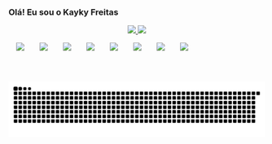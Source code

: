 ### Olá! Eu sou o Kayky Freitas

<div align="center">
  <a href="https://github.com/kaykyFreitas">
  <img height="178em" src="https://github-readme-stats.vercel.app/api?username=kaykyFreitas&show_icons=true&theme=dracula&include_all_commits=true&count_private=true"/>
  <img height="178em" src="https://github-readme-stats.vercel.app/api/top-langs/?username=kaykyFreitas&layout=compact&langs_count=7&theme=dracula"/>
</div>
  
<div style="widhth:100%; display:flex; text-align:center;">
  
  <img style="width=:32px; height:32px; margin:15px" src="https://cdn.jsdelivr.net/gh/devicons/devicon/icons/html5/html5-original.svg" />
  <img style="width=:32px; height:32px; margin:15px" src="https://cdn.jsdelivr.net/gh/devicons/devicon/icons/css3/css3-original.svg" />
  <img style="width=:32px; height:32px; margin:15px" src="https://cdn.jsdelivr.net/gh/devicons/devicon/icons/javascript/javascript-original.svg" />
  <img style="width=:32px; height:32px; margin:15px" src="https://cdn.jsdelivr.net/gh/devicons/devicon/icons/react/react-original.svg" />
  <img style="width=:32px; height:32px; margin:15px" src="https://cdn.jsdelivr.net/gh/devicons/devicon/icons/nextjs/nextjs-original.svg" />
  <img style="width=:32px; height:32px; margin:15px" src="https://cdn.jsdelivr.net/gh/devicons/devicon/icons/nodejs/nodejs-original.svg" />
  <img style="width=:32px; height:32px; margin:15px" src="https://cdn.jsdelivr.net/gh/devicons/devicon/icons/php/php-original.svg" />
  <img style="width=:32px; height:32px; margin:15px" src="https://cdn.jsdelivr.net/gh/devicons/devicon/icons/laravel/laravel-plain.svg" />
  
</div>
  
  ##

  ![Snake animation](https://github.com/kaykyFreitas/kaykyFreitas/blob/output/github-contribution-grid-snake.svg)
  
<!--
**kaykyFreitas/kaykyFreitas** is a ✨ _special_ ✨ repository because its `README.md` (this file) appears on your GitHub profile.

Here are some ideas to get you started:

- 🔭 I’m currently working on ...
- 🌱 I’m currently learning ...
- 👯 I’m looking to collaborate on ...
- 🤔 I’m looking for help with ...
- 💬 Ask me about ...
- 📫 How to reach me: ...
- 😄 Pronouns: ...
- ⚡ Fun fact: ...
-->
